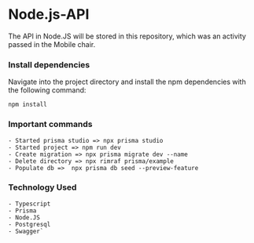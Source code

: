 # Node.js-API
The API in Node.JS will be stored in this repository, which was an activity passed in the Mobile chair.

### Install dependencies

Navigate into the project directory and install the npm dependencies with the following command:

`````
npm install
`````

### Important commands
`````
- Started prisma studio => npx prisma studio
- Started project => npm run dev
- Create migration => npx prisma migrate dev --name
- Delete directory => npx rimraf prisma/example
- Populate db =>  npx prisma db seed --preview-feature
``````


### Technology Used
````
- Typescript
- Prisma
- Node.JS
- Postgresql
- Swagger`
````
